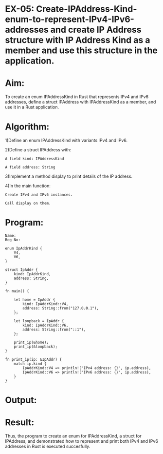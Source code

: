 # EX-05: Create-IPAddress-Kind-enum-to-represent-IPv4-IPv6-addresses and create IP Address structure with IP Address Kind as a member and use this structure in the application.
# Aim:

To create an enum IPAddressKind in Rust that represents IPv4 and IPv6 addresses, define a struct IPAddress with IPAddressKind as a member, and use it in a Rust application.

# Algorithm:

1)Define an enum IPAddressKind with variants IPv4 and IPv6.

2)Define a struct IPAddress with:

    A field kind: IPAddressKind

    A field address: String

3)Implement a method display to print details of the IP address.

4)In the main function:

    Create IPv4 and IPv6 instances.

    Call display on them.

# Program:
```
Name:
Reg No:

enum IpAddrKind {
    V4,
    V6,
}

struct IpAddr {
    kind: IpAddrKind,
    address: String,
}

fn main() {

    let home = IpAddr {
        kind: IpAddrKind::V4,
        address: String::from("127.0.0.1"),
    };

    let loopback = IpAddr {
        kind: IpAddrKind::V6,
        address: String::from("::1"),
    };

    print_ip(&home);
    print_ip(&loopback);
}

fn print_ip(ip: &IpAddr) {
    match ip.kind {
        IpAddrKind::V4 => println!("IPv4 address: {}", ip.address),
        IpAddrKind::V6 => println!("IPv6 address: {}", ip.address),
    }
}
```

# Output:

# Result:

Thus, the program to create an enum for IPAddressKind, a struct for IPAddress, and demonstrated how to represent and print both IPv4 and IPv6 addresses in Rust is executed succesfully.
